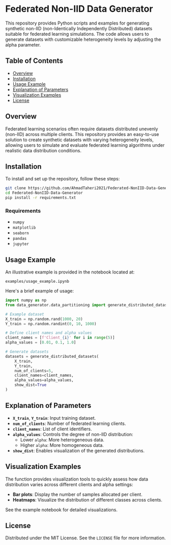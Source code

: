 # Federated Non-IID Data Generator

This repository provides Python scripts and examples for generating synthetic non-IID (non-Identically Independently Distributed) datasets suitable for federated learning simulations. The code allows users to generate datasets with customizable heterogeneity levels by adjusting the alpha parameter.

## Table of Contents

- [Overview](#overview)
- [Installation](#installation)
- [Usage Example](#usage-example)
- [Explanation of Parameters](#explanation-of-parameters)
- [Visualization Examples](#visualization-examples)
- [License](#license)

## Overview

Federated learning scenarios often require datasets distributed unevenly (non-IID) across multiple clients. This repository provides an easy-to-use solution to create synthetic datasets with varying heterogeneity levels, allowing users to simulate and evaluate federated learning algorithms under realistic data distribution conditions.

## Installation

To install and set up the repository, follow these steps:

```bash
git clone https://github.com/AhmadTaheri2021/Federated-NonIID-Data-Generator.git
cd Federated-NonIID-Data-Generator
pip install -r requirements.txt
```

### Requirements

- `numpy`
- `matplotlib`
- `seaborn`
- `pandas`
- `jupyter`

## Usage Example

An illustrative example is provided in the notebook located at:

```
examples/usage_example.ipynb
```

Here's a brief example of usage:

```python
import numpy as np
from data_generator.data_partitioning import generate_distributed_datasets

# Example dataset
X_train = np.random.rand(1000, 20)
Y_train = np.random.randint(0, 10, 1000)

# Define client names and alpha values
client_names = [f'Client_{i}' for i in range(5)]
alpha_values = [0.01, 0.1, 1.0]

# Generate datasets
datasets = generate_distributed_datasets(
    X_train,
    Y_train,
    num_of_clients=5,
    client_names=client_names,
    alpha_values=alpha_values,
    show_dist=True
)
```

## Explanation of Parameters

- **`X_train`**, **`Y_train`**: Input training dataset.
- **`num_of_clients`**: Number of federated learning clients.
- **`client_names`**: List of client identifiers.
- **`alpha_values`**: Controls the degree of non-IID distribution:
  - Lower `alpha`: More heterogeneous data.
  - Higher `alpha`: More homogeneous data.
- **`show_dist`**: Enables visualization of the generated distributions.

## Visualization Examples

The function provides visualization tools to quickly assess how data distribution varies across different clients and alpha settings:

- **Bar plots**: Display the number of samples allocated per client.
- **Heatmaps**: Visualize the distribution of different classes across clients.

See the example notebook for detailed visualizations.

## License

Distributed under the MIT License. See the `LICENSE` file for more information.
